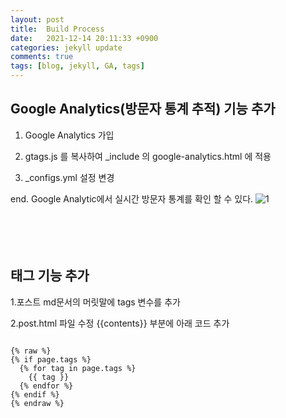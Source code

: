 ```yaml
---
layout: post
title:  Build Process
date:   2021-12-14 20:11:33 +0900
categories: jekyll update
comments: true
tags: [blog, jekyll, GA, tags]
---
```


<h2>Google Analytics(방문자 통계 추적) 기능 추가</h2>

1. Google Analytics 가입 

2. gtags.js 를 복사하여 _include 의 google-analytics.html 에 적용 

3. _configs.yml 설정 변경

end. Google Analytic에서 실시간 방문자 통계를 확인 할 수 있다.
![1](https://user-images.githubusercontent.com/90315907/145928821-adb216f2-3edd-4385-8239-c19dd7171b44.png)  <br/><br/><br/><br/><br/>
    
    
    
     



<h2>태그 기능 추가</h2>

1.포스트 md문서의 머릿말에 tags 변수를 추가  


2.post.html 파일 수정
  {{contents}} 부분에 아래 코드 추가

<pre>
<code>
{% raw %}
{% if page.tags %}   
  {% for tag in page.tags %}   
    <span class="tag">{{ tag }}</span>   
  {% endfor %}   
{% endif %}   
{% endraw %}
</code>
</pre>


[jekyll-docs]: https://jekyllrb.com/docs/home
[jekyll-gh]:   https://github.com/jekyll/jekyll
[jekyll-talk]: https://talk.jekyllrb.com/
